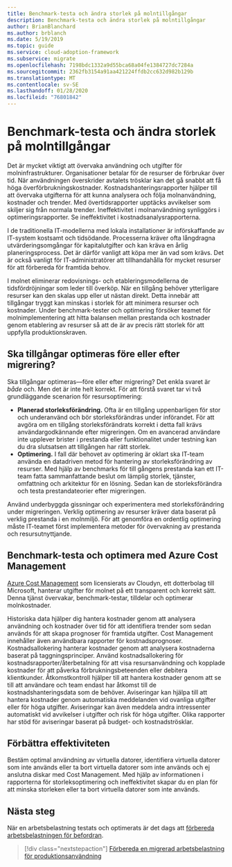 ```yaml
---
title: Benchmark-testa och ändra storlek på molntillgångar
description: Benchmark-testa och ändra storlek på molntillgångar
author: BrianBlanchard
ms.author: brblanch
ms.date: 5/19/2019
ms.topic: guide
ms.service: cloud-adoption-framework
ms.subservice: migrate
ms.openlocfilehash: 7198bdc1332a9d55bca68a04fe1384727dc7284a
ms.sourcegitcommit: 2362fb3154a91aa421224ffdb2cc632d982b129b
ms.translationtype: MT
ms.contentlocale: sv-SE
ms.lasthandoff: 01/28/2020
ms.locfileid: "76801842"
---
```

# <a name="benchmark-and-resize-cloud-assets"></a>Benchmark-testa och ändra storlek på molntillgångar

Det är mycket viktigt att övervaka användning och utgifter för molninfrastrukturer. Organisationer betalar för de resurser de förbrukar över tid. När användningen överskrider avtalets trösklar kan det gå snabbt att få höga överförbrukningskostnader. Kostnadshanteringsrapporter hjälper till att övervaka utgifterna för att kunna analysera och följa molnanvändning, kostnader och trender. Med övertidsrapporter upptäcks avvikelser som skiljer sig från normala trender. Ineffektivitet i molnanvändning synliggörs i optimeringsrapporter. Se ineffektivitet i kostnadsanalysrapporterna.

I de traditionella IT-modellerna med lokala installationer är införskaffande av IT-system kostsamt och tidsödande. Processerna kräver ofta långdragna utvärderingsomgångar för kapitalutgifter och kan kräva en årlig planeringsprocess. Det är därför vanligt att köpa mer än vad som krävs. Det är också vanligt för IT-administratörer att tillhandahålla för mycket resurser för att förbereda för framtida behov.

I molnet eliminerar redovisnings- och etableringsmodellerna de tidsfördröjningar som leder till överköp. När en tillgång behöver ytterligare resurser kan den skalas upp eller ut nästan direkt. Detta innebär att tillgångar tryggt kan minskas i storlek för att minimera resurser och kostnader. Under benchmark-tester och optimering försöker teamet för molnimplementering att hitta balansen mellan prestanda och kostnader genom etablering av resurser så att de är av precis rätt storlek för att uppfylla produktionskraven.

<!-- markdownlint-disable MD026 -->

## <a name="should-assets-be-optimized-during-or-after-the-migration"></a>Ska tillgångar optimeras före eller efter migrering?

Ska tillgångar optimeras&mdash;före eller efter migrering? Det enkla svaret är *både* och. Men det är inte helt korrekt. För att förstå svaret tar vi två grundläggande scenarion för resursoptimering:

- **Planerad storleksförändring.** Ofta är en tillgång uppenbarligen för stor och underanvänd och bör storleksförändras under införandet. För att avgöra om en tillgång storleksförändrats korrekt i detta fall krävs användargodkännande efter migreringen. Om en avancerad användare inte upplever brister i prestanda eller funktionalitet under testning kan du dra slutsatsen att tillgången har rätt storlek.
- **Optimering.** I fall där behovet av optimering är oklart ska IT-team använda en datadriven metod för hantering av storleksförändring av resurser. Med hjälp av benchmarks för till gångens prestanda kan ett IT-team fatta sammanfattande beslut om lämplig storlek, tjänster, omfattning och arkitektur för en lösning. Sedan kan de storleksförändra och testa prestandateorier efter migreringen.

Använd underbyggda gissningar och experimentera med storleksförändring under migreringen. Verklig optimering av resurser kräver data baserat på verklig prestanda i en molnmiljö. För att genomföra en ordentlig optimering måste IT-teamet först implementera metoder för övervakning av prestanda och resursutnyttjande.

## <a name="benchmark-and-optimize-with-azure-cost-management"></a>Benchmark-testa och optimera med Azure Cost Management

[Azure Cost Management](https://docs.microsoft.com/azure/cost-management/overview) som licensierats av Cloudyn, ett dotterbolag till Microsoft, hanterar utgifter för molnet på ett transparent och korrekt sätt. Denna tjänst övervakar, benchmark-testar, tilldelar och optimerar molnkostnader.

Historiska data hjälper dig hantera kostnader genom att analysera användning och kostnader över tid för att identifiera trender som sedan används för att skapa prognoser för framtida utgifter. Cost Management innehåller även användbara rapporter för kostnadsprognoser. Kostnadsallokering hanterar kostnader genom att analysera kostnaderna baserat på taggningsprinciper. Använd kostnadsallokering för kostnadsrapporter/återbetalning för att visa resursanvändning och kopplade kostnader för att påverka förbrukningsbeteenden eller debitera klientkunder. Åtkomstkontroll hjälper till att hantera kostnader genom att se till att användare och team endast har åtkomst till de kostnadshanteringsdata som de behöver. Aviseringar kan hjälpa till att hantera kostnader genom automatiska meddelanden vid ovanliga utgifter eller för höga utgifter. Aviseringar kan även meddela andra intressenter automatiskt vid avvikelser i utgifter och risk för höga utgifter. Olika rapporter har stöd för aviseringar baserat på budget- och kostnadströsklar.

## <a name="improve-efficiency"></a>Förbättra effektiviteten

Bestäm optimal användning av virtuella datorer, identifiera virtuella datorer som inte används eller ta bort virtuella datorer som inte används och ej anslutna diskar med Cost Management. Med hjälp av informationen i rapporterna för storleksoptimering och ineffektivitet skapar du en plan för att minska storleken eller ta bort virtuella datorer som inte används.

## <a name="next-steps"></a>Nästa steg

När en arbetsbelastning testats och optimerats är det dags att [förbereda arbetsbelastningen för befordran](./ready.md).

> [!div class="nextstepaction"]
> [Förbereda en migrerad arbetsbelastning för produktionsanvändning](./ready.md)
